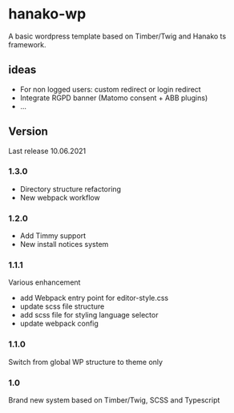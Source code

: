 # hanako-wp
A basic wordpress template based on Timber/Twig and Hanako ts framework.

## ideas

- For non logged users: custom redirect or login redirect
- Integrate RGPD banner (Matomo consent + ABB plugins)
- ...

## Version

Last release 10.06.2021

### 1.3.0

- Directory structure refactoring
- New webpack workflow

### 1.2.0

- Add Timmy support
- New install notices system

### 1.1.1

Various enhancement 
- add Webpack entry point for editor-style.css
- update scss file structure
- add scss file for styling language selector
- update webpack config

### 1.1.0

Switch from global WP structure to theme only

### 1.0

Brand new system based on Timber/Twig, SCSS and Typescript
